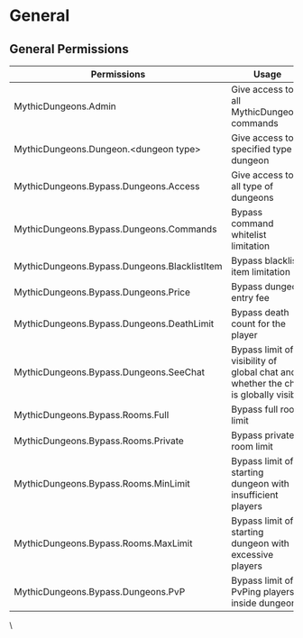# General

## General Permissions

| Permissions                                  | Usage                                                                              |
| -------------------------------------------- | ---------------------------------------------------------------------------------- |
| MythicDungeons.Admin                         | Give access to all MythicDungeons commands                                         |
| MythicDungeons.Dungeon.\<dungeon type>       | Give access to specified type of dungeon                                           |
| MythicDungeons.Bypass.Dungeons.Access        | Give access to all type of dungeons                                                |
| MythicDungeons.Bypass.Dungeons.Commands      | Bypass command whitelist limitation                                                |
| MythicDungeons.Bypass.Dungeons.BlacklistItem | Bypass blacklist item limitation                                                   |
| MythicDungeons.Bypass.Dungeons.Price         | Bypass dungeon entry fee                                                           |
| MythicDungeons.Bypass.Dungeons.DeathLimit    | Bypass death count for the player                                                  |
| MythicDungeons.Bypass.Dungeons.SeeChat       | Bypass limit of visibility of global chat and whether the chat is globally visible |
| MythicDungeons.Bypass.Rooms.Full             | Bypass full room limit                                                             |
| MythicDungeons.Bypass.Rooms.Private          | Bypass private room limit                                                          |
| MythicDungeons.Bypass.Rooms.MinLimit         | Bypass limit of starting dungeon with insufficient players                         |
| MythicDungeons.Bypass.Rooms.MaxLimit         | Bypass limit of starting dungeon with excessive players                            |
| MythicDungeons.Bypass.Dungeons.PvP           | Bypass limit of PvPing players inside dungeon                                      |

\
